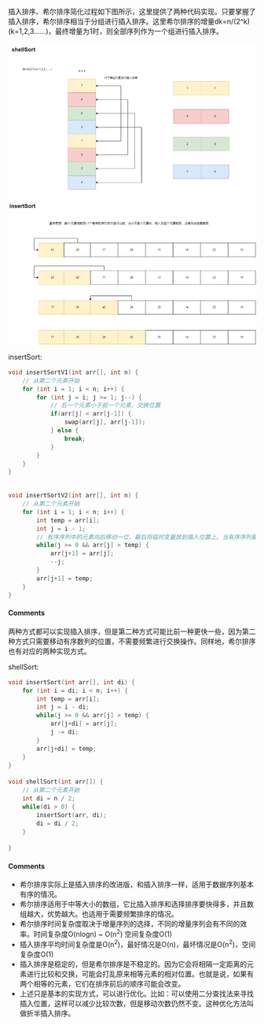插入排序、希尔排序简化过程如下图所示，这里提供了两种代码实现。只要掌握了插入排序，希尔排序相当于分组进行插入排序。这里希尔排序的增量dk=n/(2^k)(k=1,2,3……)，最终增量为1时，则全部序列作为一个组进行插入排序。

![](../../pic/shellSort.drawio.png)

insertSort:

```c++
void insertSortV1(int arr[], int n) {
    // 从第二个元素开始
    for (int i = 1; i < n; i++) {
        for (int j = i; j >= 1; j--) {
            // 后一个元素小于前一个元素，交换位置
            if(arr[j] < arr[j-1]) {
                swap(arr[j], arr[j-1]);
            } else {
                break;
            }
        }
    }
}
```

```cpp

void insertSortV2(int arr[], int n) {
    // 从第二个元素开始
    for (int i = 1; i < n; i++) {
        int temp = arr[i];
        int j = i - 1;
        // 有序序列中的元素向后移动一位，最后将临时变量放到插入位置上。当有序序列最后的元素小于当前元素时，直接结束。
        while(j >= 0 && arr[j] > temp) {
            arr[j+1] = arr[j];
            --j;
        }
        arr[j+1] = temp;
    }
}
```

#### Comments

两种方式都可以实现插入排序，但是第二种方式可能比前一种更快一些，因为第二种方式只需要移动有序数列的位置，不需要频繁进行交换操作。同样地，希尔排序也有对应的两种实现方式。

shellSort:

```cpp
void insertSort(int arr[], int di) {
    for (int i = di; i < n; i++) {
        int temp = arr[i];
        int j = i - di;
        while(j >= 0 && arr[j] > temp) {
            arr[j+di] = arr[j];
            j -= di;
        }
        arr[j+di] = temp;
    }
}

void shellSort(int arr[]) {
    // 从第二个元素开始
    int di = n / 2;
    while(di > 0) {
        insertSort(arr, di);
        di = di / 2;
    }
    
}
```

#### Comments

- 希尔排序实际上是插入排序的改进版，和插入排序一样，适用于数据序列基本有序的情况。
- 希尔排序适用于中等大小的数组，它比插入排序和选择排序要快得多，并且数组越大，优势越大。也适用于需要频繁排序的情况。
- 希尔排序时间复杂度取决于增量序列的选择，不同的增量序列会有不同的效率。时间复杂度O(nlogn) ~ O(n<sup>2</sup>)  空间复杂度O(1)
- 插入排序平均时间复杂度是O(n<sup>2</sup>)，最好情况是O(n)，最坏情况是O(n<sup>2</sup>)，空间复杂度O(1)
- 插入排序是稳定的，但是希尔排序是不稳定的。因为它会将相隔一定距离的元素进行比较和交换，可能会打乱原来相等元素的相对位置。也就是说，如果有两个相等的元素，它们在排序前后的顺序可能会改变。
- 上述只是基本的实现方式，可以进行优化。比如：可以使用二分查找法来寻找插入位置，这样可以减少比较次数，但是移动次数仍然不变。这种优化方法叫做折半插入排序。
